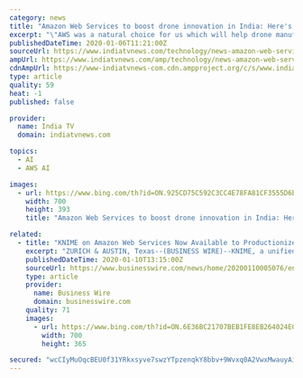 ```yaml
---
category: news
title: "Amazon Web Services to boost drone innovation in India: Here's how"
excerpt: "\"AWS was a natural choice for us which will help drone manufacturers and developers as its Artificial Intelligence (AI) and Machine Learning (ML) capabilities, open data sets and technical prowess are simply unmatched,\" Rahat Kulshreshtha, President, DFI, told IANS. The industry body signed an MoU with AWS at the 'Drone Festival of India 2020 ..."
publishedDateTime: 2020-01-06T11:21:00Z
sourceUrl: https://www.indiatvnews.com/technology/news-amazon-web-services-to-boost-drone-innovation-in-india-576809
ampUrl: https://www.indiatvnews.com/amp/technology/news-amazon-web-services-to-boost-drone-innovation-in-india-576809
cdnAmpUrl: https://www-indiatvnews-com.cdn.ampproject.org/c/s/www.indiatvnews.com/amp/technology/news-amazon-web-services-to-boost-drone-innovation-in-india-576809
type: article
quality: 59
heat: -1
published: false

provider:
  name: India TV
  domain: indiatvnews.com

topics:
  - AI
  - AWS AI

images:
  - url: https://www.bing.com/th?id=ON.925CD75C592C3CC4E78FA81CF3555D6B
    width: 700
    height: 393
    title: "Amazon Web Services to boost drone innovation in India: Here's how"

related:
  - title: "KNIME on Amazon Web Services Now Available to Productionize AI/ML"
    excerpt: "ZURICH & AUSTIN, Texas--(BUSINESS WIRE)--KNIME, a unified software platform for creating and productionizing data science, today announced the availability of KNIME on AWS, its commercial offering for productionizing artificial intelligence (AI)/machine learning (ML) solutions on Amazon Web Services (AWS). KNIME on AWS is designed to allow ..."
    publishedDateTime: 2020-01-10T13:15:00Z
    sourceUrl: https://www.businesswire.com/news/home/20200110005076/en/KNIME-Amazon-Web-Services-Productionize-AIML
    type: article
    provider:
      name: Business Wire
      domain: businesswire.com
    quality: 71
    images:
      - url: https://www.bing.com/th?id=ON.6E36BC21707BEB1FE8EB264024E07A49
        width: 700
        height: 365

secured: "wcCIyMuOqcBEU0f31YRkxsyve7swzYTpzenqkY8bbv+9Wvxq0A2VwxMwauyAiqXBCzZidXndTQlRW/OOug+vRWozI+xsOdmv26C7r94dCmX5NJ0ExQfgXj00daYOU4tdQThud4LByHljeJrvQ6YJx6v4SGT4KJuaHaTSHd2cIIGOrmYSIydR+b46wsi39FiblpSnSFIY01qq915DKspcO94VDPEzV1ty71rTy43aWqFAFbCux+4M0yoRRF34tw+Bj0AEx1PqEmSlAKoLIpAydg==;Os04GxiqxuW+aSZ32+kC8Q=="
---
```


